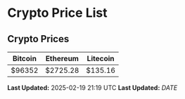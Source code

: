 # Crypto Price List

## Crypto Prices
| Bitcoin | Ethereum | Litecoin |
| ------- | -------- | -------- |
| $96352 | $2725.28 | $135.16 |
**Last Updated:** 2025-02-19 21:19 UTC
**Last Updated:** $DATE$
